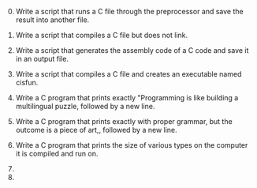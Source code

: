 0. Write a script that runs a C file through the preprocessor and save the result into another file.                                    

1. Write a script that compiles a C file but does not link.                                                                             

2. Write a script that generates the assembly code of a C code and save it in an output file.                                           

3. Write a script that compiles a C file and creates an executable named cisfun.                                                        

4. Write a C program that prints exactly "Programming is like building a multilingual puzzle, followed by a new line.                   

5. Write a C program that prints exactly with proper grammar, but the outcome is a piece of art,, followed by a new line.               

6. Write a C program that prints the size of various types on the computer it is compiled and run on.                                   

7.                                                                                                                                      

8.
